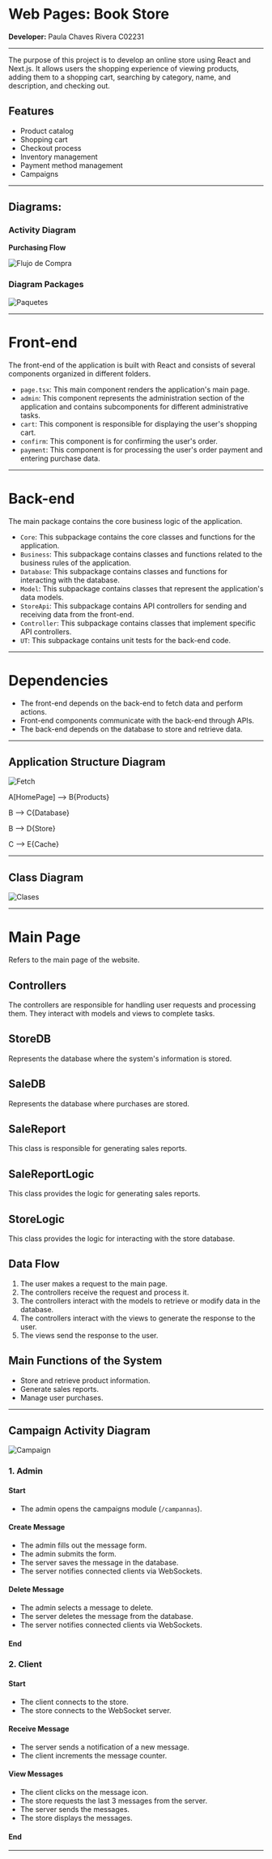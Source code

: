 # Web Pages: Book Store
**Developer:** Paula Chaves Rivera C02231

---

The purpose of this project is to develop an online store using React and Next.js. It allows users the shopping experience of viewing products, adding them to a shopping cart, searching by category, name, and description, and checking out.

## Features
- Product catalog
- Shopping cart
- Checkout process
- Inventory management
- Payment method management
- Campaigns

---

## Diagrams:

### Activity Diagram

**Purchasing Flow**

![Flujo de Compra](Images/DiagramaCompra.jpeg)

### Diagram Packages

![Paquetes](Images/Paquetes.jpeg)

---

# Front-end

The front-end of the application is built with React and consists of several components organized in different folders.

- `page.tsx`: This main component renders the application's main page.
- `admin`: This component represents the administration section of the application and contains subcomponents for different administrative tasks.
- `cart`: This component is responsible for displaying the user's shopping cart.
- `confirm`: This component is for confirming the user's order.
- `payment`: This component is for processing the user's order payment and entering purchase data.

---

# Back-end

The main package contains the core business logic of the application.

- `Core`: This subpackage contains the core classes and functions for the application.
- `Business`: This subpackage contains classes and functions related to the business rules of the application.
- `Database`: This subpackage contains classes and functions for interacting with the database.
- `Model`: This subpackage contains classes that represent the application's data models.
- `StoreApi`: This subpackage contains API controllers for sending and receiving data from the front-end.
- `Controller`: This subpackage contains classes that implement specific API controllers.
- `UT`: This subpackage contains unit tests for the back-end code.

---

# Dependencies

- The front-end depends on the back-end to fetch data and perform actions.
- Front-end components communicate with the back-end through APIs.
- The back-end depends on the database to store and retrieve data.

---

## Application Structure Diagram

![Fetch](Images/Fetch.jpeg)

A[HomePage] --> B{Products}

B --> C{Database}

B --> D{Store}

C --> E{Cache}

---

## Class Diagram

![Clases](Images/Clases.jpeg)

---

# Main Page
Refers to the main page of the website.

## Controllers
The controllers are responsible for handling user requests and processing them. They interact with models and views to complete tasks.

## StoreDB
Represents the database where the system's information is stored.

## SaleDB
Represents the database where purchases are stored.

## SaleReport
This class is responsible for generating sales reports.

## SaleReportLogic
This class provides the logic for generating sales reports.

## StoreLogic
This class provides the logic for interacting with the store database.

## Data Flow
1. The user makes a request to the main page.
2. The controllers receive the request and process it.
3. The controllers interact with the models to retrieve or modify data in the database.
4. The controllers interact with the views to generate the response to the user.
5. The views send the response to the user.

## Main Functions of the System
- Store and retrieve product information.
- Generate sales reports.
- Manage user purchases.

---

## Campaign Activity Diagram

![Campaign](Images/Campaign.png)

### 1. Admin

#### Start
- The admin opens the campaigns module (`/campannas`).

#### Create Message
- The admin fills out the message form.
- The admin submits the form.
- The server saves the message in the database.
- The server notifies connected clients via WebSockets.

#### Delete Message
- The admin selects a message to delete.
- The server deletes the message from the database.
- The server notifies connected clients via WebSockets.

#### End

### 2. Client

#### Start
- The client connects to the store.
- The store connects to the WebSocket server.

#### Receive Message
- The server sends a notification of a new message.
- The client increments the message counter.

#### View Messages
- The client clicks on the message icon.
- The store requests the last 3 messages from the server.
- The server sends the messages.
- The store displays the messages.

#### End

---
